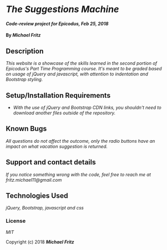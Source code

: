 # _The Suggestions Machine_

#### _Code-review project for Epicodus, Feb 25, 2018_

#### By _**Michael Fritz**_

## Description

_This website is a showcase of the skills learned in the second portion of Epicodus's Part Time Programming course. It's meant to be graded based on usage of jQuery and javascript, with attention to indentation and Bootstrap styling._

## Setup/Installation Requirements

* _With the use of jQuery and Bootstrap CDN links, you shouldn't need to download another files outside of the repository._

## Known Bugs

_All questions do not affect the outcome, only the radio buttons have an impact on what vacation suggestion is returned._

## Support and contact details

_If you notice something wrong with the code, feel free to reach me at fritz.michael11@gmail.com_

## Technologies Used

_jQuery, Bootstrap, javascript and css_

### License

*MIT*

Copyright (c) 2018 **_Michael Fritz_**
